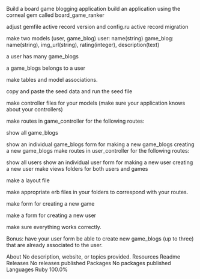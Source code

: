 Build a board game blogging application
build an application using the corneal gem called board_game_ranker

adjust gemfile active record version and config.ru active record migration

make two models (user, game_blog) user: name(string) game_blog: name(string), img_url(string), rating(integer), description(text)

a user has many game_blogs

a game_blogs belongs to a user

make tables and model associations.

copy and paste the seed data and run the seed file

make controller files for your models (make sure your application knows about your controllers)

make routes in game_controller for the following routes:

show all game_blogs
<!-- Left off here.  -->
show an individual game_blogs
form for making a new game_blogs
creating a new game_blogs
make routes in user_controller for the following routes:

show all users
show an individual user
form for making a new user
creating a new user
make views folders for both users and games

make a layout file

make appropriate erb files in your folders to correspond with your routes.

make form for creating a new game

make a form for creating a new user

make sure everything works correctly.

Bonus: have your user form be able to create new game_blogs (up to three) that are already associated to the user.

About
No description, website, or topics provided.
Resources
 Readme
Releases
No releases published
Packages
No packages published
Languages
Ruby
100.0%

